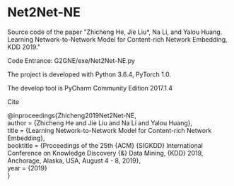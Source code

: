 # Net2Net-NE
Source code of the paper "Zhicheng He, Jie Liu*, Na Li, and Yalou Huang. Learning Network-to-Network Model for Content-rich Network Embedding, KDD 2019."

Code Entrance: G2GNE/exe/Net2Net-NE.py

The project is developed with Python 3.6.4, PyTorch 1.0.

The develop tool is PyCharm Community Edition 2017.1.4

Cite

@inproceedings{Zhicheng2019Net2Net-NE,  
author    = {Zhicheng He and Jie Liu and Na Li and Yalou Huang},  
title     = {Learning Network-to-Network Model for Content-rich Network Embedding},  
booktitle = {Proceedings of the 25th {ACM} {SIGKDD} International Conference on Knowledge Discovery {\&} Data Mining, {KDD} 2019, Anchorage, Alaska, USA, August 4 - 8, 2019},  
year      = {2019}  
}
